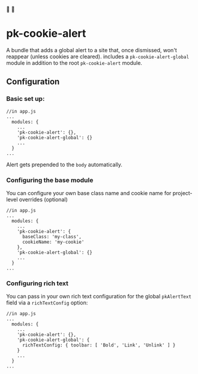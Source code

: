 :cookie: :rotating_light: 

# pk-cookie-alert

A bundle that adds a global alert to a site that, once dismissed, won't reappear (unless cookies are cleared). includes a `pk-cookie-alert-global` module in addition to the root `pk-cookie-alert` module.

## Configuration

### Basic set up:

```
//in app.js
...
  modules: {
    ...
    'pk-cookie-alert': {},
    'pk-cookie-alert-global': {}
    ...
  }
...
```

Alert gets prepended to the `body` automatically.

### Configuring the base module

You can configure your own base class name and cookie name for project-level overrides (optional)

```
//in app.js
...
  modules: {
    ...
    'pk-cookie-alert': {
      baseClass: 'my-class',
      cookieName: 'my-cookie'
    },
    'pk-cookie-alert-global': {}
    ...
  }
...
```

### Configuring rich text

You can pass in your own rich text configuration for the global `pkAlertText` field via a `richTextConfig` option:

```
//in app.js
...
  modules: {
    ...
    'pk-cookie-alert': {},
    'pk-cookie-alert-global': {
      richTextConfig: { toolbar: [ 'Bold', 'Link', 'Unlink' ] }
    }
    ...
  }
...
```
